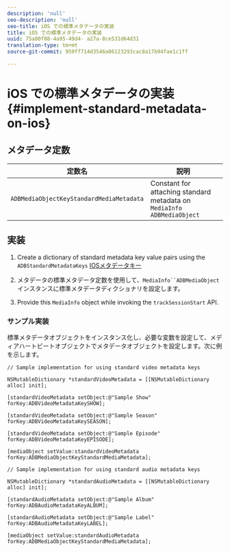```yaml
---
description: 'null'
seo-description: 'null'
seo-title: iOS での標準メタデータの実装
title: iOS での標準メタデータの実装
uuid: 75a80f08-4a95-49d4- a27a-8ce531d64d31
translation-type: tm+mt
source-git-commit: 959ff714d3546a06123293cac8a17b94fae1c1ff

---
```



# iOS での標準メタデータの実装{#implement-standard-metadata-on-ios}

## メタデータ定数

| 定数名 | 説明   |
|---|---|
| `ADBMediaObjectKeyStandardMediaMetadata` | Constant for attaching standard metadata on `MediaInfo ADBMediaObject` |

## 実装

1. Create a dictionary of standard metadata key value pairs using the `ADBStandardMetadataKeys`
   [IOSメタデータキー](../../../sdk-implement/track-av-playback/impl-std-metadata/ios-metadata-keys.md)

1. メタデータの標準メタデータ定数を使用して、`MediaInfo``ADBMediaObject`   インスタンスに標準メタデータディクショナリを設定します。

1. Provide this `MediaInfo` object while invoking the `trackSessionStart` API.

### サンプル実装

標準メタデータオブジェクトをインスタンス化し、必要な変数を設定して、メディアハートビートオブジェクトでメタデータオブジェクトを設定します。次に例を示します。

```
// Sample implementation for using standard video metadata keys 
 
NSMutableDictionary *standardVideoMetadata = [[NSMutableDictionary alloc] init]; 
 
[standardVideoMetadata setObject:@"Sample Show" forKey:ADBVideoMetadataKeySHOW]; 
 
[standardVideoMetadata setObject:@"Sample Season" forKey:ADBVideoMetadataKeySEASON]; 
 
[standardVideoMetadata setObject:@"Sample Episode" forKey:ADBVideoMetadataKeyEPISODE]; 
 
[mediaObject setValue:standardVideoMetadata forKey:ADBMediaObjectKeyStandardMediaMetadata];
```

```
// Sample implementation for using standard audio metadata keys 
 
NSMutableDictionary *standardAudioMetadata = [[NSMutableDictionary alloc] init];  
 
[standardAudioMetadata setObject:@"Sample Album"   forKey:ADBAudioMetadataKeyALBUM];  
 
[standardAudioMetadata setObject:@"Sample Label"   forKey:ADBAudioMetadataKeyLABEL]; 
 
[mediaObject setValue:standardAudioMetadata   forKey:ADBMediaObjectKeyStandardMediaMetadata];
```

